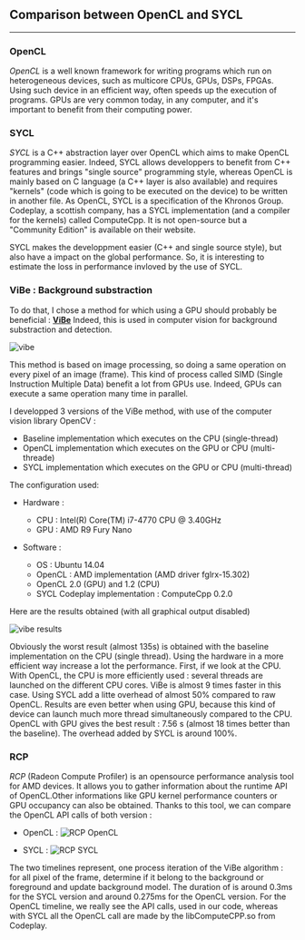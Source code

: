 ## Comparison between OpenCL and SYCL
---

### OpenCL
_OpenCL_ is a well known framework for writing programs which run on heterogeneous devices, such as multicore CPUs, GPUs, DSPs, FPGAs. Using such device in an efficient way, often speeds up the execution of programs. GPUs are very common today, in any computer, and it's important to benefit from their computing power.


### SYCL
_SYCL_ is a C++ abstraction layer over OpenCL which aims to make OpenCL programming easier. Indeed, SYCL allows developpers to benefit from C++ features and brings "single source" programming style, whereas OpenCL is mainly based on C language (a C++ layer is also available) and requires "kernels" (code which is going to be executed on the device) to be written in another file. As OpenCL, SYCL is a specification of the Khronos Group. Codeplay, a scottish company, has a SYCL implementation (and a compiler for the kernels) called ComputeCpp. It is not open-source but a "Community Edition" is available on their website.

SYCL makes the developpment easier (C++ and single source style), but also have a impact on the global performance. So, it is interesting to estimate the loss in performance invloved by the use of SYCL.

### ViBe : Background substraction


To do that, I chose a method for which using a GPU should probably be beneficial : **[ViBe](https://orbi.ulg.ac.be/bitstream/2268/145853/1/Barnich2011ViBe.pdf)**
Indeed, this is used in computer vision for background substraction and detection.

![vibe](https://github.com/pzins/pzins.github.io/blob/master/img/vibe2.png)


This method is based on image processing, so doing a same operation on every pixel of an image (frame). This kind of process  called SIMD (Single Instruction Multiple Data) benefit a lot from GPUs use. Indeed, GPUs can execute a same operation many time in parallel.

I developped 3 versions of the ViBe method, with use of the computer vision library OpenCV :
- Baseline implementation which executes on the CPU (single-thread)
- OpenCL implementation which executes on the GPU or CPU (multi-threade)
- SYCL implementation which executes on the GPU or CPU (multi-thread)

The configuration used:
- Hardware :
  - CPU : Intel(R) Core(TM) i7-4770 CPU @ 3.40GHz
  - GPU : AMD R9 Fury Nano

- Software :
  - OS : Ubuntu 14.04
  - OpenCL : AMD implementation (AMD driver fglrx-15.302)
  - OpenCL 2.0 (GPU) and 1.2 (CPU)
  - SYCL Codeplay implementation : ComputeCpp 0.2.0


Here are the results obtained (with all graphical output disabled)

![vibe results](https://github.com/pzins/pzins.github.io/blob/master/img/vibe.png)

Obviously the worst result (almost 135s) is obtained with the baseline implementation on the CPU (single thread). Using the hardware in a more efficient way increase a lot the performance.
First, if we look at the CPU. With OpenCL, the CPU is more efficiently used : several threads are launched on the different CPU cores. ViBe is almost 9 times faster in this case. Using SYCL add a litte overhead of almost 50% compared to raw OpenCL.
Results are even better when using GPU, because this kind of device can launch much more thread simultaneously compared to the CPU. OpenCL with GPU gives the best result : 7.56 s (almost 18 times better than the baseline). The overhead added by SYCL is around 100%.

### RCP
_RCP_ (Radeon Compute Profiler) is an opensource performance analysis tool for AMD devices.
It allows you to gather information about the runtime API of OpenCL.Other informations like GPU kernel performance counters or GPU occupancy can also be obtained.
Thanks to this tool, we can compare the OpenCL API calls of both version : 

- OpenCL :
![RCP OpenCL](https://github.com/pzins/pzins.github.io/blob/master/img/rcp_opencl.png)

- SYCL :
![RCP SYCL](https://github.com/pzins/pzins.github.io/blob/master/img/rcp_sycl.png)

The two timelines represent, one process iteration of the ViBe algorithm : for all pixel of the frame, determine if it belong to the background or foreground and update background model.
The duration of is around 0.3ms for the SYCL version and around 0.275ms for the OpenCL version.
For the OpenCL timeline, we really see the API calls, used in our code, whereas with SYCL all the OpenCL call are made by the libComputeCPP.so from Codeplay.


